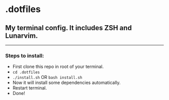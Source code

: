# .dotfiles

## My terminal config. It includes ZSH and Lunarvim.

--------------------------------

### Steps to install:

* First clone this repo in root of your terminal.
* `cd .dotfiles`
* `./install.sh` OR `bash install.sh`
* Now it will install some dependencies automatically.
* Restart terminal.
* Done!

